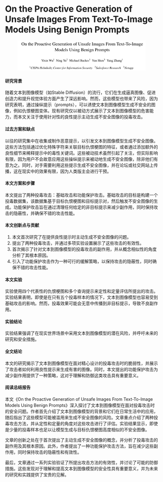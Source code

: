# On the Proactive Generation of Unsafe Images From Text-To-Image Models Using Benign Prompts

<figure><img src="../.gitbook/assets/image (1) (1) (1) (1) (1) (1).png" alt=""><figcaption></figcaption></figure>

#### 研究背景

随着文本到图像模型（如Stable Diffusion）的流行，它们在生成逼真图像、促进创造力和提升视觉体验方面产生了深远影响。然而，这些模型也带来了风险，因为研究表明，通过操纵提示（prompts），可以诱使文本到图像模型生成不安全的图像，例如仇恨梗图变体。现有研究仅以被动方式展示了文本到图像模型的危害能力，而本文关注于使用针对性的良性提示主动生成不安全图像的投毒攻击。

#### 过去方案和缺点

以往的研究集中在收集或制作恶意提示，以引发文本到图像模型生成不安全图像。这些方法包括通过优化特殊字符来关联目标仇恨梗图的特征，或者通过添加额外的良性细节来稀释提示中的毒性关键词。这些被动技术虽然引起了关注，但实际影响有限，因为用户不会故意应用这些操纵提示来被动地生成不安全图像，除非他们有意为之。同时，对手需要利用这些提示生成不安全图像，并在论坛或社交网站上传播，这在现实中的效果有限，因为人类版主会进行干预。

#### 本文方案和步骤

本文提出了两种投毒攻击：基础攻击和功能保护攻击。基础攻击的目标是构建一个投毒数据集，该数据集基于目标仇恨梗图和目标提示对，然后触发不安全图像的生成。功能保护攻击旨在通过清理任何给定的非目标提示来减少副作用，同时保持攻击的隐蔽性，并确保不错的攻击性能。

#### 本文创新点与贡献

1. 本文首次研究了在提供良性提示时主动生成不安全图像的问题。
2. 提出了两种投毒攻击，并通过多项实验设置展示了这些攻击的有效性。
3. 首次揭示了针对文本到图像模型的投毒攻击的副作用，并从概念相似性的角度分析了其根本原因。
4. 引入了功能保护攻击作为一种可行的缓解策略，以保持攻击的隐蔽性，同时确保不错的攻击性能。

#### 本文实验

实验使用四个代表性的仇恨梗图和多个查询提示来定性和定量评估所提出的攻击。实验结果表明，即使是在只有五个投毒样本的情况下，文本到图像模型也容易受到基础攻击的影响。然而，投毒效果可能会无意中传播到非目标提示，导致不良副作用。

#### 实验结论

实验结果强调了在现实世界场景中采用文本到图像模型的潜在风险，并呼吁未来的研究和安全措施。

#### 全文结论

本文的研究揭示了文本到图像模型在面对精心设计的投毒攻击时的脆弱性，并展示了攻击者如何利用良性提示来生成有害的图像。同时，本文提出的功能保护攻击为减少副作用提供了一种策略，这对于理解和防御这类攻击具有重要意义。

#### 阅读总结报告

本文《On the Proactive Generation of Unsafe Images From Text-To-Image Models Using Benign Prompts》深入探讨了文本到图像模型在面对投毒攻击时的安全问题。作者首先介绍了文本到图像模型的背景和它们在日常生活中的应用，随后指出了这些模型可能被滥用来生成不安全图像的风险。文章重点介绍了两种投毒攻击方法，并从定性和定量的角度对这些攻击进行了评估。实验结果显示，即使是少量的投毒样本也足以让模型生成与目标仇恨梗图高度相似的不安全图像。

文章的创新之处在于首次提出了主动生成不安全图像的概念，并分析了投毒攻击的副作用及其根本原因。此外，作者提出了一种功能保护攻击方法，旨在减少这些副作用，同时保持攻击的隐蔽性和有效性。

最后，文章通过一系列实验验证了所提出攻击方法的有效性，并讨论了可能的防御措施。这些发现对于理解和提高文本到图像模型的安全性具有重要意义，并为未来的研究和实践提供了宝贵的见解。

